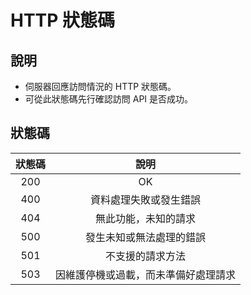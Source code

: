 # HTTP 狀態碼

## 說明

- 伺服器回應訪問情況的 HTTP 狀態碼。
- 可從此狀態碼先行確認訪問 API 是否成功。

## 狀態碼

| 狀態碼 | 說明 |
|:-:|:-:|
| 200 | OK |
| 400 | 資料處理失敗或發生錯誤 |
| 404 | 無此功能，未知的請求 |
| 500 | 發生未知或無法處理的錯誤 |
| 501 | 不支援的請求方法 |
| 503 | 因維護停機或過載，而未準備好處理請求 | 